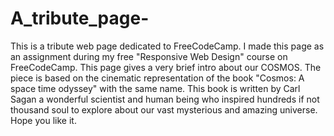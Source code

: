 # A_tribute_page-
This is a tribute web page dedicated to FreeCodeCamp. I made this page as an assignment during my free "Responsive Web Design" course on FreeCodeCamp.
This page gives a very brief intro about our COSMOS. The piece is based on the cinematic representation of the book "Cosmos: A space time odyssey" with the same name. This book is written by Carl Sagan a wonderful scientist and human being who inspired hundreds if not thousand soul to explore about our vast mysterious and amazing universe. Hope you like it.
